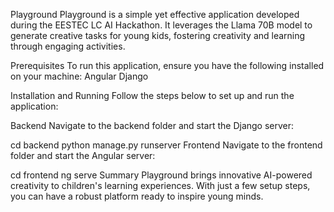 
Playground
Playground is a simple yet effective application developed during the EESTEC LC AI Hackathon. It leverages the Llama 70B model to generate creative tasks for young kids, fostering creativity and learning through engaging activities.

Prerequisites
To run this application, ensure you have the following installed on your machine:
Angular
Django

Installation and Running
Follow the steps below to set up and run the application:

Backend
Navigate to the backend folder and start the Django server:


cd backend
python manage.py runserver
Frontend
Navigate to the frontend folder and start the Angular server:


cd frontend
ng serve
Summary
Playground brings innovative AI-powered creativity to children's learning experiences. With just a few setup steps, you can have a robust platform ready to inspire young minds.
